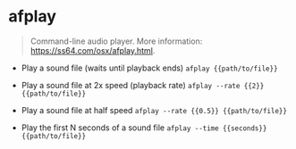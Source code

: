 # afplay
> Command-line audio player.
> More information: <https://ss64.com/osx/afplay.html>.

- Play a sound file (waits until playback ends)
`afplay {{path/to/file}}`

- Play a sound file at 2x speed (playback rate)
`afplay --rate {{2}} {{path/to/file}}`

- Play a sound file at half speed
`afplay --rate {{0.5}} {{path/to/file}}`

- Play the first N seconds of a sound file
`afplay --time {{seconds}} {{path/to/file}}`
